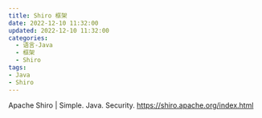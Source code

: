```yaml
---
title: Shiro 框架
date: 2022-12-10 11:32:00
updated: 2022-12-10 11:32:00
categories:
  - 语言-Java
  - 框架
  - Shiro
tags:
- Java
- Shiro
---
```


Apache Shiro | Simple. Java. Security.
<https://shiro.apache.org/index.html>

